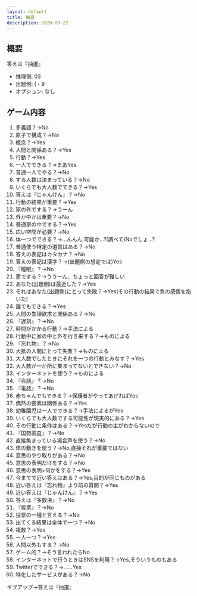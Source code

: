 ```yaml
---
layout: default
title: 抽選
description: 2020-09-22
---
```


## 概要

答えは『抽選』

- 推理側: 03
- 出題側: (・9
- オプション: なし

## ゲーム内容

1. 多義語？→No
2. 原子で構成？→No
3. 概念？→Yes
4. 人間と関係ある？→Yes
5. 行動？→Yes
6. 一人でできる？→まあYes
7. 普通一人でやる？→No
8. する人数は決まっている？→No
9. いくらでも大人数でできる？→Yes
10. 答えは『じゃんけん』？→No
11. 行動の結果が重要？→Yes
12. 家の外でする？→うーん
13. 外か中かは重要？→No
14. 普通家の中でする？→Yes
15. 広い空間が必要？→No
16. 体一つでできる？→…んんん,可能か…?(調べて)Noでしょ…?
17. 普通使う特定の道具はある？→No
18. 答えの表記はカタカナ？→No
19. 答えの表記は漢字？→(出題側の想定では)Yes
20. 『睡眠』？→No
21. 家でする？→ううーん、ちょっと回答が難しい
22. あなた(出題側)は最近した？→Yes
23. それはあなた(出題側)にとって失敗？→Yes(その行動の結果で負の感情を抱いた)
24. 誰でもできる？→Yes
25. 人間の生理欲求と関係ある？→No
26. 『遅刻』？→No
27. 時間がかかる行動？→手法による
28. 行動中に家の中と外を行き来する？→ものによる
29. 『忘れ物』？→No
30. 大抵の人間にとって失敗？→ものによる
31. 大人数でしたときにそれを一つの行動とみなす？→Yes
32. 大人数が一か所に集まってないとできない？→No
33. インターネットを使う？→ものによる
34. 『会話』？→No
35. 『電話』？→No
36. 赤ちゃんでもできる？→保護者がやってあげればYes
37. 偶然の要素は関係ある？→Yes
38. 幼稚園児は一人でできる？→手法によるがYes
39. いくらでも大人数でする可能性が現実的にある？→Yes
40. その行動に条件はある？→Yesだが行動の主がわからないので
41. 『国勢調査』？→No
42. 直接集まっている場合声を使う？→No
43. 体の動きを使う？→No,直接それが重要ではない
44. 意思のやり取りがある？→No
45. 意思の表明だけをする？→No
46. 意思の表明+何かをする？→Yes
47. 今までで近い答えはある？→Yes,目的が同じものがある
48. 近い答えは『忘れ物』より前の質問？→Yes
49. 近い答えは『じゃんけん』？→Yes
50. 答えは『多数決』？→No
51. 『投票』？→No
52. 投票の一種と言える？→No
53. 出てくる結果は全体で一つ？→No
54. 複数？→Yes
55. 一人一つ？→Yes
56. 人間以外もする？→No
57. ゲーム的？→そう言われたらNo
58. インターネットで行うときはSNSを利用？→Yes,そういうものもある
59. Twitterでできる？→……Yes
60. 特化したサービスがある？→No

ギブアップ→答えは『抽選』

